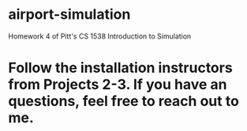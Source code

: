 # airport-simulation
Homework 4 of Pitt's CS 1538 Introduction to Simulation

# Follow the installation instructors from Projects 2-3. If you have an questions, feel free to reach out to me.

